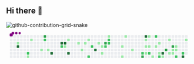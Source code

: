 ## Hi there 👋

<!--
**sanjuro-dev/sanjuro-dev** is a ✨ _special_ ✨ repository because its `README.md` (this file) appears on your GitHub profile.

Here are some ideas to get you started:

- 🔭 I’m currently working on ...
- 🌱 I’m currently learning ...
- 👯 I’m looking to collaborate on ...
- 🤔 I’m looking for help with ...
- 💬 Ask me about ...
- 📫 How to reach me: ...
- 😄 Pronouns: ...
- ⚡ Fun fact: ...
-->
![github-contribution-grid-snake](https://github.com/user-attachments/assets/78e67172-8951-49ef-91b1-f60f15e31274)
<svg viewBox="-16 -32 880 192" width="880" height="192" xmlns="http://www.w3.org/2000/svg"><desc>Generated with https://github.com/Platane/snk</desc><style>:root{--cb:#1b1f230a;--cs:purple;--ce:#ebedf0;--c0:#ebedf0;--c1:#9be9a8;--c2:#40c463;--c3:#30a14e;--c4:#216e39}.c{shape-rendering:geometricPrecision;fill:var(--ce);stroke-width:1px;stroke:var(--cb);animation:none 41700ms linear infinite;width:12px;height:12px}@keyframes c0{1.19%{fill:var(--c1)}1.21%,100%{fill:var(--ce)}}.c.c0{fill:var(--c1);animation-name:c0}@keyframes c1{97.83%{fill:var(--c4)}97.85%,100%{fill:var(--ce)}}.c.c1{fill:var(--c4);animation-name:c1}@keyframes c2{64.98%{fill:var(--c2)}65%,100%{fill:var(--ce)}}.c.c2{fill:var(--c2);animation-name:c2}@keyframes c3{23.49%{fill:var(--c1)}23.51%,100%{fill:var(--ce)}}.c.c3{fill:var(--c1);animation-name:c3}@keyframes c4{2.39%{fill:var(--c1)}2.41%,100%{fill:var(--ce)}}.c.c4{fill:var(--c1);animation-name:c4}@keyframes c5{3.83%{fill:var(--c1)}3.85%,100%{fill:var(--ce)}}.c.c5{fill:var(--c1);animation-name:c5}@keyframes c6{67.38%{fill:var(--c3)}67.4%,100%{fill:var(--ce)}}.c.c6{fill:var(--c3);animation-name:c6}@keyframes c7{62.82%{fill:var(--c2)}62.84%,100%{fill:var(--ce)}}.c.c7{fill:var(--c2);animation-name:c7}@keyframes c8{4.31%{fill:var(--c1)}4.33%,100%{fill:var(--ce)}}.c.c8{fill:var(--c1);animation-name:c8}@keyframes c9{94.95%{fill:var(--c4)}94.97%,100%{fill:var(--ce)}}.c.c9{fill:var(--c4);animation-name:c9}@keyframes ca{93.52%{fill:var(--c4)}93.54%,100%{fill:var(--ce)}}.c.ca{fill:var(--c4);animation-name:ca}@keyframes cb{61.14%{fill:var(--c2)}61.16%,100%{fill:var(--ce)}}.c.cb{fill:var(--c2);animation-name:cb}@keyframes cc{93.28%{fill:var(--c4)}93.3%,100%{fill:var(--ce)}}.c.cc{fill:var(--c4);animation-name:cc}@keyframes cd{5.75%{fill:var(--c1)}5.77%,100%{fill:var(--ce)}}.c.cd{fill:var(--c1);animation-name:cd}@keyframes ce{6.46%{fill:var(--c1)}6.48%,100%{fill:var(--ce)}}.c.ce{fill:var(--c1);animation-name:ce}@keyframes cf{92.32%{fill:var(--c4)}92.34%,100%{fill:var(--ce)}}.c.cf{fill:var(--c4);animation-name:cf}@keyframes cg{7.42%{fill:var(--c1)}7.44%,100%{fill:var(--ce)}}.c.cg{fill:var(--c1);animation-name:cg}@keyframes ch{19.17%{fill:var(--c1)}19.19%,100%{fill:var(--ce)}}.c.ch{fill:var(--c1);animation-name:ch}@keyframes ci{7.9%{fill:var(--c1)}7.92%,100%{fill:var(--ce)}}.c.ci{fill:var(--c1);animation-name:ci}@keyframes cj{8.38%{fill:var(--c1)}8.4%,100%{fill:var(--ce)}}.c.cj{fill:var(--c1);animation-name:cj}@keyframes ck{58.5%{fill:var(--c2)}58.52%,100%{fill:var(--ce)}}.c.ck{fill:var(--c2);animation-name:ck}@keyframes cl{57.54%{fill:var(--c2)}57.56%,100%{fill:var(--ce)}}.c.cl{fill:var(--c2);animation-name:cl}@keyframes cm{90.16%{fill:var(--c4)}90.18%,100%{fill:var(--ce)}}.c.cm{fill:var(--c4);animation-name:cm}@keyframes cn{9.34%{fill:var(--c1)}9.36%,100%{fill:var(--ce)}}.c.cn{fill:var(--c1);animation-name:cn}@keyframes co{9.82%{fill:var(--c1)}9.84%,100%{fill:var(--ce)}}.c.co{fill:var(--c1);animation-name:co}@keyframes cp{10.3%{fill:var(--c1)}10.32%,100%{fill:var(--ce)}}.c.cp{fill:var(--c1);animation-name:cp}@keyframes cq{72.17%{fill:var(--c3)}72.19%,100%{fill:var(--ce)}}.c.cq{fill:var(--c3);animation-name:cq}@keyframes cr{56.58%{fill:var(--c2)}56.6%,100%{fill:var(--ce)}}.c.cr{fill:var(--c2);animation-name:cr}@keyframes cs{16.3%{fill:var(--c1)}16.32%,100%{fill:var(--ce)}}.c.cs{fill:var(--c1);animation-name:cs}@keyframes ct{55.87%{fill:var(--c2)}55.89%,100%{fill:var(--ce)}}.c.ct{fill:var(--c2);animation-name:ct}@keyframes cu{56.11%{fill:var(--c2)}56.13%,100%{fill:var(--ce)}}.c.cu{fill:var(--c2);animation-name:cu}@keyframes cv{14.14%{fill:var(--c1)}14.16%,100%{fill:var(--ce)}}.c.cv{fill:var(--c1);animation-name:cv}@keyframes cw{11.98%{fill:var(--c1)}12%,100%{fill:var(--ce)}}.c.cw{fill:var(--c1);animation-name:cw}@keyframes cx{15.1%{fill:var(--c1)}15.12%,100%{fill:var(--ce)}}.c.cx{fill:var(--c1);animation-name:cx}@keyframes cy{13.18%{fill:var(--c1)}13.2%,100%{fill:var(--ce)}}.c.cy{fill:var(--c1);animation-name:cy}@keyframes cz{50.11%{fill:var(--c2)}50.13%,100%{fill:var(--ce)}}.c.cz{fill:var(--c2);animation-name:cz}@keyframes c10{75.77%{fill:var(--c3)}75.79%,100%{fill:var(--ce)}}.c.c10{fill:var(--c3);animation-name:c10}@keyframes c11{85.6%{fill:var(--c4)}85.62%,100%{fill:var(--ce)}}.c.c11{fill:var(--c4);animation-name:c11}@keyframes c12{42.2%{fill:var(--c1)}42.22%,100%{fill:var(--ce)}}.c.c12{fill:var(--c1);animation-name:c12}@keyframes c13{33.08%{fill:var(--c1)}33.1%,100%{fill:var(--ce)}}.c.c13{fill:var(--c1);animation-name:c13}@keyframes c14{32.6%{fill:var(--c1)}32.62%,100%{fill:var(--ce)}}.c.c14{fill:var(--c1);animation-name:c14}@keyframes c15{41.72%{fill:var(--c1)}41.74%,100%{fill:var(--ce)}}.c.c15{fill:var(--c1);animation-name:c15}@keyframes c16{33.32%{fill:var(--c1)}33.34%,100%{fill:var(--ce)}}.c.c16{fill:var(--c1);animation-name:c16}@keyframes c17{49.63%{fill:var(--c2)}49.65%,100%{fill:var(--ce)}}.c.c17{fill:var(--c2);animation-name:c17}@keyframes c18{39.08%{fill:var(--c1)}39.1%,100%{fill:var(--ce)}}.c.c18{fill:var(--c1);animation-name:c18}@keyframes c19{52.27%{fill:var(--c2)}52.29%,100%{fill:var(--ce)}}.c.c19{fill:var(--c2);animation-name:c19}@keyframes c1a{33.8%{fill:var(--c1)}33.82%,100%{fill:var(--ce)}}.c.c1a{fill:var(--c1);animation-name:c1a}@keyframes c1b{34.28%{fill:var(--c1)}34.3%,100%{fill:var(--ce)}}.c.c1b{fill:var(--c1);animation-name:c1b}@keyframes c1c{39.8%{fill:var(--c1)}39.82%,100%{fill:var(--ce)}}.c.c1c{fill:var(--c1);animation-name:c1c}@keyframes c1d{48.67%{fill:var(--c2)}48.69%,100%{fill:var(--ce)}}.c.c1d{fill:var(--c2);animation-name:c1d}@keyframes c1e{79.85%{fill:var(--c4)}79.87%,100%{fill:var(--ce)}}.c.c1e{fill:var(--c4);animation-name:c1e}@keyframes c1f{37.88%{fill:var(--c1)}37.9%,100%{fill:var(--ce)}}.c.c1f{fill:var(--c1);animation-name:c1f}@keyframes c1g{77.93%{fill:var(--c3)}77.95%,100%{fill:var(--ce)}}.c.c1g{fill:var(--c3);animation-name:c1g}@keyframes c1h{35.24%{fill:var(--c1)}35.26%,100%{fill:var(--ce)}}.c.c1h{fill:var(--c1);animation-name:c1h}@keyframes c1i{37.16%{fill:var(--c1)}37.18%,100%{fill:var(--ce)}}.c.c1i{fill:var(--c1);animation-name:c1i}@keyframes c1j{78.65%{fill:var(--c3)}78.67%,100%{fill:var(--ce)}}.c.c1j{fill:var(--c3);animation-name:c1j}@keyframes c1k{36.68%{fill:var(--c1)}36.7%,100%{fill:var(--ce)}}.c.c1k{fill:var(--c1);animation-name:c1k}@keyframes c1l{36.92%{fill:var(--c1)}36.94%,100%{fill:var(--ce)}}.c.c1l{fill:var(--c1);animation-name:c1l}@keyframes c1m{36.2%{fill:var(--c1)}36.22%,100%{fill:var(--ce)}}.c.c1m{fill:var(--c1);animation-name:c1m}@keyframes c1n{36.44%{fill:var(--c1)}36.46%,100%{fill:var(--ce)}}.c.c1n{fill:var(--c1);animation-name:c1n}@keyframes c1o{47.47%{fill:var(--c2)}47.49%,100%{fill:var(--ce)}}.c.c1o{fill:var(--c2);animation-name:c1o}@keyframes c1p{46.75%{fill:var(--c2)}46.77%,100%{fill:var(--ce)}}.c.c1p{fill:var(--c2);animation-name:c1p}@keyframes c1q{81.52%{fill:var(--c4)}81.54%,100%{fill:var(--ce)}}.c.c1q{fill:var(--c4);animation-name:c1q}@keyframes c1r{45.55%{fill:var(--c1)}45.57%,100%{fill:var(--ce)}}.c.c1r{fill:var(--c1);animation-name:c1r}.u{transform-origin:0 0;transform:scale(0,1);animation:none linear 41700ms infinite}@keyframes u0{1.19%{transform:scale(0.000,1)}1.21%,2.39%{transform:scale(0.028,1)}2.41%,3.83%{transform:scale(0.056,1)}3.85%,4.31%{transform:scale(0.083,1)}4.33%,5.75%{transform:scale(0.111,1)}5.77%,6.46%{transform:scale(0.139,1)}6.48%,7.42%{transform:scale(0.167,1)}7.44%,7.9%{transform:scale(0.194,1)}7.92%,8.38%{transform:scale(0.222,1)}8.4%,9.34%{transform:scale(0.250,1)}9.36%,9.82%{transform:scale(0.278,1)}9.84%,10.3%{transform:scale(0.306,1)}10.32%,11.98%{transform:scale(0.333,1)}12%,13.18%{transform:scale(0.361,1)}13.2%,14.14%{transform:scale(0.389,1)}14.16%,15.1%{transform:scale(0.417,1)}15.12%,16.3%{transform:scale(0.444,1)}16.32%,19.17%{transform:scale(0.472,1)}19.19%,23.49%{transform:scale(0.500,1)}23.51%,32.6%{transform:scale(0.528,1)}32.62%,33.08%{transform:scale(0.556,1)}33.1%,33.32%{transform:scale(0.583,1)}33.34%,33.8%{transform:scale(0.611,1)}33.82%,34.28%{transform:scale(0.639,1)}34.3%,35.24%{transform:scale(0.667,1)}35.26%,36.2%{transform:scale(0.694,1)}36.22%,36.44%{transform:scale(0.722,1)}36.46%,36.68%{transform:scale(0.750,1)}36.7%,36.92%{transform:scale(0.778,1)}36.94%,37.16%{transform:scale(0.806,1)}37.18%,37.88%{transform:scale(0.833,1)}37.9%,39.08%{transform:scale(0.861,1)}39.1%,39.8%{transform:scale(0.889,1)}39.82%,41.72%{transform:scale(0.917,1)}41.74%,42.2%{transform:scale(0.944,1)}42.22%,45.55%{transform:scale(0.972,1)}45.57%,100%{transform:scale(1.000,1)}}.u.u0{fill:var(--c1);animation-name:u0;transform-origin:0.0px 0}@keyframes u1{46.75%{transform:scale(0.000,1)}46.77%,47.47%{transform:scale(0.071,1)}47.49%,48.67%{transform:scale(0.143,1)}48.69%,49.63%{transform:scale(0.214,1)}49.65%,50.11%{transform:scale(0.286,1)}50.13%,52.27%{transform:scale(0.357,1)}52.29%,55.87%{transform:scale(0.429,1)}55.89%,56.11%{transform:scale(0.500,1)}56.13%,56.58%{transform:scale(0.571,1)}56.6%,57.54%{transform:scale(0.643,1)}57.56%,58.5%{transform:scale(0.714,1)}58.52%,61.14%{transform:scale(0.786,1)}61.16%,62.82%{transform:scale(0.857,1)}62.84%,64.98%{transform:scale(0.929,1)}65%,100%{transform:scale(1.000,1)}}.u.u1{fill:var(--c2);animation-name:u1;transform-origin:477.0px 0}@keyframes u2{67.38%{transform:scale(0.000,1)}67.4%,72.17%{transform:scale(0.200,1)}72.19%,75.77%{transform:scale(0.400,1)}75.79%,77.93%{transform:scale(0.600,1)}77.95%,78.65%{transform:scale(0.800,1)}78.67%,100%{transform:scale(1.000,1)}}.u.u2{fill:var(--c3);animation-name:u2;transform-origin:662.5px 0}@keyframes u3{79.85%{transform:scale(0.000,1)}79.87%,81.52%{transform:scale(0.111,1)}81.54%,85.6%{transform:scale(0.222,1)}85.62%,90.16%{transform:scale(0.333,1)}90.18%,92.32%{transform:scale(0.444,1)}92.34%,93.28%{transform:scale(0.556,1)}93.3%,93.52%{transform:scale(0.667,1)}93.54%,94.95%{transform:scale(0.778,1)}94.97%,97.83%{transform:scale(0.889,1)}97.85%,100%{transform:scale(1.000,1)}}.u.u3{fill:var(--c4);animation-name:u3;transform-origin:728.8px 0}.s{shape-rendering:geometricPrecision;fill:var(--cs);animation:none linear 41700ms infinite}@keyframes s0{0%,99.76%{transform:translate(0px,-16px)}0.24%{transform:translate(0px,0px)}0.72%,98.56%{transform:translate(32px,0px)}1.2%{transform:translate(32px,32px)}2.16%{transform:translate(96px,32px)}2.4%{transform:translate(96px,16px)}3.12%{transform:translate(144px,16px)}3.84%{transform:translate(144px,64px)}5.52%{transform:translate(256px,64px)}5.76%{transform:translate(256px,48px)}6%{transform:translate(272px,48px)}6.47%{transform:translate(272px,16px)}7.19%{transform:translate(320px,16px)}7.43%{transform:translate(320px,32px)}8.15%{transform:translate(368px,32px)}8.39%{transform:translate(368px,16px)}9.11%{transform:translate(416px,16px)}9.35%{transform:translate(416px,32px)}9.59%{transform:translate(432px,32px)}10.31%{transform:translate(432px,80px)}11.75%{transform:translate(528px,80px)}11.99%{transform:translate(528px,96px)}12.71%{transform:translate(576px,96px)}13.43%{transform:translate(576px,48px)}14.15%{transform:translate(528px,48px)}14.39%{transform:translate(528px,32px)}14.63%{transform:translate(544px,32px)}15.11%{transform:translate(544px,0px)}18.23%{transform:translate(336px,0px)}19.18%{transform:translate(336px,64px)}22.78%{transform:translate(96px,64px)}23.26%{transform:translate(96px,96px)}23.5%{transform:translate(80px,96px)}23.74%{transform:translate(80px,112px)}32.13%{transform:translate(640px,112px)}33.09%{transform:translate(640px,48px)}34.05%{transform:translate(704px,48px)}34.29%{transform:translate(704px,32px)}35.01%{transform:translate(752px,32px)}35.25%{transform:translate(752px,16px)}35.73%{transform:translate(784px,16px)}36.45%{transform:translate(784px,64px)}36.69%,78.42%{transform:translate(768px,64px)}36.93%{transform:translate(768px,80px)}37.41%{transform:translate(736px,80px)}37.65%,77.46%{transform:translate(736px,96px)}37.89%{transform:translate(720px,96px)}38.13%{transform:translate(720px,112px)}38.61%{transform:translate(688px,112px)}38.85%{transform:translate(688px,96px)}39.09%{transform:translate(672px,96px)}39.33%{transform:translate(672px,80px)}39.81%,48.92%{transform:translate(704px,80px)}40.77%{transform:translate(704px,16px)}41.25%{transform:translate(672px,16px)}41.49%{transform:translate(672px,0px)}41.73%,52.76%{transform:translate(656px,0px)}41.97%,53%{transform:translate(656px,16px)}42.21%{transform:translate(640px,16px)}42.45%{transform:translate(640px,32px)}45.32%{transform:translate(832px,32px)}45.56%{transform:translate(832px,16px)}45.8%{transform:translate(816px,16px)}46.76%,81.29%{transform:translate(816px,80px)}47.24%{transform:translate(784px,80px)}47.48%{transform:translate(784px,96px)}48.68%{transform:translate(704px,96px)}50.12%{transform:translate(624px,80px)}50.36%{transform:translate(624px,64px)}51.32%{transform:translate(688px,64px)}52.28%{transform:translate(688px,0px)}55.88%{transform:translate(464px,16px)}56.35%{transform:translate(464px,48px)}57.79%{transform:translate(368px,48px)}58.51%{transform:translate(368px,96px)}58.75%{transform:translate(352px,96px)}59.47%{transform:translate(352px,48px)}61.39%{transform:translate(224px,48px)}61.87%{transform:translate(224px,16px)}64.03%{transform:translate(80px,16px)}64.99%{transform:translate(80px,80px)}66.19%{transform:translate(160px,80px)}67.39%{transform:translate(160px,0px)}71.7%{transform:translate(448px,0px)}72.18%{transform:translate(448px,32px)}74.82%{transform:translate(624px,32px)}75.78%{transform:translate(624px,96px)}77.94%{transform:translate(736px,64px)}78.66%{transform:translate(768px,48px)}79.38%{transform:translate(720px,48px)}79.86%{transform:translate(720px,80px)}81.53%{transform:translate(816px,96px)}81.77%{transform:translate(800px,96px)}83.21%{transform:translate(800px,0px)}89.21%{transform:translate(400px,0px)}90.17%{transform:translate(400px,64px)}92.09%{transform:translate(272px,64px)}92.33%{transform:translate(272px,80px)}92.57%{transform:translate(256px,80px)}93.29%{transform:translate(256px,32px)}94.24%{transform:translate(192px,32px)}94.96%{transform:translate(192px,80px)}95.2%{transform:translate(176px,80px)}95.68%{transform:translate(176px,48px)}97.84%{transform:translate(32px,48px)}98.8%{transform:translate(48px,0px)}99.04%{transform:translate(48px,-16px)}}.s.s0{transform:translate(0px,-16px);animation-name:s0}@keyframes s1{0%,99.76%{transform:translate(16px,-16px)}0.24%{transform:translate(0px,-16px)}0.48%{transform:translate(0px,0px)}0.96%,98.8%{transform:translate(32px,0px)}1.44%{transform:translate(32px,32px)}2.4%{transform:translate(96px,32px)}2.64%{transform:translate(96px,16px)}3.36%{transform:translate(144px,16px)}4.08%{transform:translate(144px,64px)}5.76%{transform:translate(256px,64px)}6%{transform:translate(256px,48px)}6.24%{transform:translate(272px,48px)}6.71%{transform:translate(272px,16px)}7.43%{transform:translate(320px,16px)}7.67%{transform:translate(320px,32px)}8.39%{transform:translate(368px,32px)}8.63%{transform:translate(368px,16px)}9.35%{transform:translate(416px,16px)}9.59%{transform:translate(416px,32px)}9.83%{transform:translate(432px,32px)}10.55%{transform:translate(432px,80px)}11.99%{transform:translate(528px,80px)}12.23%{transform:translate(528px,96px)}12.95%{transform:translate(576px,96px)}13.67%{transform:translate(576px,48px)}14.39%{transform:translate(528px,48px)}14.63%{transform:translate(528px,32px)}14.87%{transform:translate(544px,32px)}15.35%{transform:translate(544px,0px)}18.47%{transform:translate(336px,0px)}19.42%{transform:translate(336px,64px)}23.02%{transform:translate(96px,64px)}23.5%{transform:translate(96px,96px)}23.74%{transform:translate(80px,96px)}23.98%{transform:translate(80px,112px)}32.37%{transform:translate(640px,112px)}33.33%{transform:translate(640px,48px)}34.29%{transform:translate(704px,48px)}34.53%{transform:translate(704px,32px)}35.25%{transform:translate(752px,32px)}35.49%{transform:translate(752px,16px)}35.97%{transform:translate(784px,16px)}36.69%{transform:translate(784px,64px)}36.93%,78.66%{transform:translate(768px,64px)}37.17%{transform:translate(768px,80px)}37.65%{transform:translate(736px,80px)}37.89%,77.7%{transform:translate(736px,96px)}38.13%{transform:translate(720px,96px)}38.37%{transform:translate(720px,112px)}38.85%{transform:translate(688px,112px)}39.09%{transform:translate(688px,96px)}39.33%{transform:translate(672px,96px)}39.57%{transform:translate(672px,80px)}40.05%,49.16%{transform:translate(704px,80px)}41.01%{transform:translate(704px,16px)}41.49%{transform:translate(672px,16px)}41.73%{transform:translate(672px,0px)}41.97%,53%{transform:translate(656px,0px)}42.21%,53.24%{transform:translate(656px,16px)}42.45%{transform:translate(640px,16px)}42.69%{transform:translate(640px,32px)}45.56%{transform:translate(832px,32px)}45.8%{transform:translate(832px,16px)}46.04%{transform:translate(816px,16px)}47%,81.53%{transform:translate(816px,80px)}47.48%{transform:translate(784px,80px)}47.72%{transform:translate(784px,96px)}48.92%{transform:translate(704px,96px)}50.36%{transform:translate(624px,80px)}50.6%{transform:translate(624px,64px)}51.56%{transform:translate(688px,64px)}52.52%{transform:translate(688px,0px)}56.12%{transform:translate(464px,16px)}56.59%{transform:translate(464px,48px)}58.03%{transform:translate(368px,48px)}58.75%{transform:translate(368px,96px)}58.99%{transform:translate(352px,96px)}59.71%{transform:translate(352px,48px)}61.63%{transform:translate(224px,48px)}62.11%{transform:translate(224px,16px)}64.27%{transform:translate(80px,16px)}65.23%{transform:translate(80px,80px)}66.43%{transform:translate(160px,80px)}67.63%{transform:translate(160px,0px)}71.94%{transform:translate(448px,0px)}72.42%{transform:translate(448px,32px)}75.06%{transform:translate(624px,32px)}76.02%{transform:translate(624px,96px)}78.18%{transform:translate(736px,64px)}78.9%{transform:translate(768px,48px)}79.62%{transform:translate(720px,48px)}80.1%{transform:translate(720px,80px)}81.77%{transform:translate(816px,96px)}82.01%{transform:translate(800px,96px)}83.45%{transform:translate(800px,0px)}89.45%{transform:translate(400px,0px)}90.41%{transform:translate(400px,64px)}92.33%{transform:translate(272px,64px)}92.57%{transform:translate(272px,80px)}92.81%{transform:translate(256px,80px)}93.53%{transform:translate(256px,32px)}94.48%{transform:translate(192px,32px)}95.2%{transform:translate(192px,80px)}95.44%{transform:translate(176px,80px)}95.92%{transform:translate(176px,48px)}98.08%{transform:translate(32px,48px)}99.04%{transform:translate(48px,0px)}99.28%{transform:translate(48px,-16px)}}.s.s1{transform:translate(16px,-16px);animation-name:s1}@keyframes s2{0%,99.76%{transform:translate(32px,-16px)}0.48%{transform:translate(0px,-16px)}0.72%{transform:translate(0px,0px)}1.2%,99.04%{transform:translate(32px,0px)}1.68%{transform:translate(32px,32px)}2.64%{transform:translate(96px,32px)}2.88%{transform:translate(96px,16px)}3.6%{transform:translate(144px,16px)}4.32%{transform:translate(144px,64px)}6%{transform:translate(256px,64px)}6.24%{transform:translate(256px,48px)}6.47%{transform:translate(272px,48px)}6.95%{transform:translate(272px,16px)}7.67%{transform:translate(320px,16px)}7.91%{transform:translate(320px,32px)}8.63%{transform:translate(368px,32px)}8.87%{transform:translate(368px,16px)}9.59%{transform:translate(416px,16px)}9.83%{transform:translate(416px,32px)}10.07%{transform:translate(432px,32px)}10.79%{transform:translate(432px,80px)}12.23%{transform:translate(528px,80px)}12.47%{transform:translate(528px,96px)}13.19%{transform:translate(576px,96px)}13.91%{transform:translate(576px,48px)}14.63%{transform:translate(528px,48px)}14.87%{transform:translate(528px,32px)}15.11%{transform:translate(544px,32px)}15.59%{transform:translate(544px,0px)}18.71%{transform:translate(336px,0px)}19.66%{transform:translate(336px,64px)}23.26%{transform:translate(96px,64px)}23.74%{transform:translate(96px,96px)}23.98%{transform:translate(80px,96px)}24.22%{transform:translate(80px,112px)}32.61%{transform:translate(640px,112px)}33.57%{transform:translate(640px,48px)}34.53%{transform:translate(704px,48px)}34.77%{transform:translate(704px,32px)}35.49%{transform:translate(752px,32px)}35.73%{transform:translate(752px,16px)}36.21%{transform:translate(784px,16px)}36.93%{transform:translate(784px,64px)}37.17%,78.9%{transform:translate(768px,64px)}37.41%{transform:translate(768px,80px)}37.89%{transform:translate(736px,80px)}38.13%,77.94%{transform:translate(736px,96px)}38.37%{transform:translate(720px,96px)}38.61%{transform:translate(720px,112px)}39.09%{transform:translate(688px,112px)}39.33%{transform:translate(688px,96px)}39.57%{transform:translate(672px,96px)}39.81%{transform:translate(672px,80px)}40.29%,49.4%{transform:translate(704px,80px)}41.25%{transform:translate(704px,16px)}41.73%{transform:translate(672px,16px)}41.97%{transform:translate(672px,0px)}42.21%,53.24%{transform:translate(656px,0px)}42.45%,53.48%{transform:translate(656px,16px)}42.69%{transform:translate(640px,16px)}42.93%{transform:translate(640px,32px)}45.8%{transform:translate(832px,32px)}46.04%{transform:translate(832px,16px)}46.28%{transform:translate(816px,16px)}47.24%,81.77%{transform:translate(816px,80px)}47.72%{transform:translate(784px,80px)}47.96%{transform:translate(784px,96px)}49.16%{transform:translate(704px,96px)}50.6%{transform:translate(624px,80px)}50.84%{transform:translate(624px,64px)}51.8%{transform:translate(688px,64px)}52.76%{transform:translate(688px,0px)}56.35%{transform:translate(464px,16px)}56.83%{transform:translate(464px,48px)}58.27%{transform:translate(368px,48px)}58.99%{transform:translate(368px,96px)}59.23%{transform:translate(352px,96px)}59.95%{transform:translate(352px,48px)}61.87%{transform:translate(224px,48px)}62.35%{transform:translate(224px,16px)}64.51%{transform:translate(80px,16px)}65.47%{transform:translate(80px,80px)}66.67%{transform:translate(160px,80px)}67.87%{transform:translate(160px,0px)}72.18%{transform:translate(448px,0px)}72.66%{transform:translate(448px,32px)}75.3%{transform:translate(624px,32px)}76.26%{transform:translate(624px,96px)}78.42%{transform:translate(736px,64px)}79.14%{transform:translate(768px,48px)}79.86%{transform:translate(720px,48px)}80.34%{transform:translate(720px,80px)}82.01%{transform:translate(816px,96px)}82.25%{transform:translate(800px,96px)}83.69%{transform:translate(800px,0px)}89.69%{transform:translate(400px,0px)}90.65%{transform:translate(400px,64px)}92.57%{transform:translate(272px,64px)}92.81%{transform:translate(272px,80px)}93.05%{transform:translate(256px,80px)}93.76%{transform:translate(256px,32px)}94.72%{transform:translate(192px,32px)}95.44%{transform:translate(192px,80px)}95.68%{transform:translate(176px,80px)}96.16%{transform:translate(176px,48px)}98.32%{transform:translate(32px,48px)}99.28%{transform:translate(48px,0px)}99.52%{transform:translate(48px,-16px)}}.s.s2{transform:translate(32px,-16px);animation-name:s2}@keyframes s3{0%,99.76%{transform:translate(48px,-16px)}0.72%{transform:translate(0px,-16px)}0.96%{transform:translate(0px,0px)}1.44%,99.28%{transform:translate(32px,0px)}1.92%{transform:translate(32px,32px)}2.88%{transform:translate(96px,32px)}3.12%{transform:translate(96px,16px)}3.84%{transform:translate(144px,16px)}4.56%{transform:translate(144px,64px)}6.24%{transform:translate(256px,64px)}6.47%{transform:translate(256px,48px)}6.71%{transform:translate(272px,48px)}7.19%{transform:translate(272px,16px)}7.91%{transform:translate(320px,16px)}8.15%{transform:translate(320px,32px)}8.87%{transform:translate(368px,32px)}9.11%{transform:translate(368px,16px)}9.83%{transform:translate(416px,16px)}10.07%{transform:translate(416px,32px)}10.31%{transform:translate(432px,32px)}11.03%{transform:translate(432px,80px)}12.47%{transform:translate(528px,80px)}12.71%{transform:translate(528px,96px)}13.43%{transform:translate(576px,96px)}14.15%{transform:translate(576px,48px)}14.87%{transform:translate(528px,48px)}15.11%{transform:translate(528px,32px)}15.35%{transform:translate(544px,32px)}15.83%{transform:translate(544px,0px)}18.94%{transform:translate(336px,0px)}19.9%{transform:translate(336px,64px)}23.5%{transform:translate(96px,64px)}23.98%{transform:translate(96px,96px)}24.22%{transform:translate(80px,96px)}24.46%{transform:translate(80px,112px)}32.85%{transform:translate(640px,112px)}33.81%{transform:translate(640px,48px)}34.77%{transform:translate(704px,48px)}35.01%{transform:translate(704px,32px)}35.73%{transform:translate(752px,32px)}35.97%{transform:translate(752px,16px)}36.45%{transform:translate(784px,16px)}37.17%{transform:translate(784px,64px)}37.41%,79.14%{transform:translate(768px,64px)}37.65%{transform:translate(768px,80px)}38.13%{transform:translate(736px,80px)}38.37%,78.18%{transform:translate(736px,96px)}38.61%{transform:translate(720px,96px)}38.85%{transform:translate(720px,112px)}39.33%{transform:translate(688px,112px)}39.57%{transform:translate(688px,96px)}39.81%{transform:translate(672px,96px)}40.05%{transform:translate(672px,80px)}40.53%,49.64%{transform:translate(704px,80px)}41.49%{transform:translate(704px,16px)}41.97%{transform:translate(672px,16px)}42.21%{transform:translate(672px,0px)}42.45%,53.48%{transform:translate(656px,0px)}42.69%,53.72%{transform:translate(656px,16px)}42.93%{transform:translate(640px,16px)}43.17%{transform:translate(640px,32px)}46.04%{transform:translate(832px,32px)}46.28%{transform:translate(832px,16px)}46.52%{transform:translate(816px,16px)}47.48%,82.01%{transform:translate(816px,80px)}47.96%{transform:translate(784px,80px)}48.2%{transform:translate(784px,96px)}49.4%{transform:translate(704px,96px)}50.84%{transform:translate(624px,80px)}51.08%{transform:translate(624px,64px)}52.04%{transform:translate(688px,64px)}53%{transform:translate(688px,0px)}56.59%{transform:translate(464px,16px)}57.07%{transform:translate(464px,48px)}58.51%{transform:translate(368px,48px)}59.23%{transform:translate(368px,96px)}59.47%{transform:translate(352px,96px)}60.19%{transform:translate(352px,48px)}62.11%{transform:translate(224px,48px)}62.59%{transform:translate(224px,16px)}64.75%{transform:translate(80px,16px)}65.71%{transform:translate(80px,80px)}66.91%{transform:translate(160px,80px)}68.11%{transform:translate(160px,0px)}72.42%{transform:translate(448px,0px)}72.9%{transform:translate(448px,32px)}75.54%{transform:translate(624px,32px)}76.5%{transform:translate(624px,96px)}78.66%{transform:translate(736px,64px)}79.38%{transform:translate(768px,48px)}80.1%{transform:translate(720px,48px)}80.58%{transform:translate(720px,80px)}82.25%{transform:translate(816px,96px)}82.49%{transform:translate(800px,96px)}83.93%{transform:translate(800px,0px)}89.93%{transform:translate(400px,0px)}90.89%{transform:translate(400px,64px)}92.81%{transform:translate(272px,64px)}93.05%{transform:translate(272px,80px)}93.29%{transform:translate(256px,80px)}94%{transform:translate(256px,32px)}94.96%{transform:translate(192px,32px)}95.68%{transform:translate(192px,80px)}95.92%{transform:translate(176px,80px)}96.4%{transform:translate(176px,48px)}98.56%{transform:translate(32px,48px)}99.52%{transform:translate(48px,0px)}}.s.s3{transform:translate(48px,-16px);animation-name:s3}</style><rect class="c" x="2" y="2" rx="2" ry="2"/><rect class="c" x="2" y="18" rx="2" ry="2"/><rect class="c" x="2" y="34" rx="2" ry="2"/><rect class="c" x="2" y="50" rx="2" ry="2"/><rect class="c" x="2" y="66" rx="2" ry="2"/><rect class="c" x="2" y="82" rx="2" ry="2"/><rect class="c" x="2" y="98" rx="2" ry="2"/><rect class="c" x="18" y="2" rx="2" ry="2"/><rect class="c" x="18" y="18" rx="2" ry="2"/><rect class="c" x="18" y="34" rx="2" ry="2"/><rect class="c" x="18" y="50" rx="2" ry="2"/><rect class="c" x="18" y="66" rx="2" ry="2"/><rect class="c" x="18" y="82" rx="2" ry="2"/><rect class="c" x="18" y="98" rx="2" ry="2"/><rect class="c" x="34" y="2" rx="2" ry="2"/><rect class="c" x="34" y="18" rx="2" ry="2"/><rect class="c c0" x="34" y="34" rx="2" ry="2"/><rect class="c c1" x="34" y="50" rx="2" ry="2"/><rect class="c" x="34" y="66" rx="2" ry="2"/><rect class="c" x="34" y="82" rx="2" ry="2"/><rect class="c" x="34" y="98" rx="2" ry="2"/><rect class="c" x="50" y="2" rx="2" ry="2"/><rect class="c" x="50" y="18" rx="2" ry="2"/><rect class="c" x="50" y="34" rx="2" ry="2"/><rect class="c" x="50" y="50" rx="2" ry="2"/><rect class="c" x="50" y="66" rx="2" ry="2"/><rect class="c" x="50" y="82" rx="2" ry="2"/><rect class="c" x="50" y="98" rx="2" ry="2"/><rect class="c" x="66" y="2" rx="2" ry="2"/><rect class="c" x="66" y="18" rx="2" ry="2"/><rect class="c" x="66" y="34" rx="2" ry="2"/><rect class="c" x="66" y="50" rx="2" ry="2"/><rect class="c" x="66" y="66" rx="2" ry="2"/><rect class="c" x="66" y="82" rx="2" ry="2"/><rect class="c" x="66" y="98" rx="2" ry="2"/><rect class="c" x="82" y="2" rx="2" ry="2"/><rect class="c" x="82" y="18" rx="2" ry="2"/><rect class="c" x="82" y="34" rx="2" ry="2"/><rect class="c" x="82" y="50" rx="2" ry="2"/><rect class="c" x="82" y="66" rx="2" ry="2"/><rect class="c c2" x="82" y="82" rx="2" ry="2"/><rect class="c c3" x="82" y="98" rx="2" ry="2"/><rect class="c" x="98" y="2" rx="2" ry="2"/><rect class="c c4" x="98" y="18" rx="2" ry="2"/><rect class="c" x="98" y="34" rx="2" ry="2"/><rect class="c" x="98" y="50" rx="2" ry="2"/><rect class="c" x="98" y="66" rx="2" ry="2"/><rect class="c" x="98" y="82" rx="2" ry="2"/><rect class="c" x="98" y="98" rx="2" ry="2"/><rect class="c" x="114" y="2" rx="2" ry="2"/><rect class="c" x="114" y="18" rx="2" ry="2"/><rect class="c" x="114" y="34" rx="2" ry="2"/><rect class="c" x="114" y="50" rx="2" ry="2"/><rect class="c" x="114" y="66" rx="2" ry="2"/><rect class="c" x="114" y="82" rx="2" ry="2"/><rect class="c" x="114" y="98" rx="2" ry="2"/><rect class="c" x="130" y="2" rx="2" ry="2"/><rect class="c" x="130" y="18" rx="2" ry="2"/><rect class="c" x="130" y="34" rx="2" ry="2"/><rect class="c" x="130" y="50" rx="2" ry="2"/><rect class="c" x="130" y="66" rx="2" ry="2"/><rect class="c" x="130" y="82" rx="2" ry="2"/><rect class="c" x="130" y="98" rx="2" ry="2"/><rect class="c" x="146" y="2" rx="2" ry="2"/><rect class="c" x="146" y="18" rx="2" ry="2"/><rect class="c" x="146" y="34" rx="2" ry="2"/><rect class="c" x="146" y="50" rx="2" ry="2"/><rect class="c c5" x="146" y="66" rx="2" ry="2"/><rect class="c" x="146" y="82" rx="2" ry="2"/><rect class="c" x="146" y="98" rx="2" ry="2"/><rect class="c c6" x="162" y="2" rx="2" ry="2"/><rect class="c c7" x="162" y="18" rx="2" ry="2"/><rect class="c" x="162" y="34" rx="2" ry="2"/><rect class="c" x="162" y="50" rx="2" ry="2"/><rect class="c" x="162" y="66" rx="2" ry="2"/><rect class="c" x="162" y="82" rx="2" ry="2"/><rect class="c" x="162" y="98" rx="2" ry="2"/><rect class="c" x="178" y="2" rx="2" ry="2"/><rect class="c" x="178" y="18" rx="2" ry="2"/><rect class="c" x="178" y="34" rx="2" ry="2"/><rect class="c" x="178" y="50" rx="2" ry="2"/><rect class="c c8" x="178" y="66" rx="2" ry="2"/><rect class="c" x="178" y="82" rx="2" ry="2"/><rect class="c" x="178" y="98" rx="2" ry="2"/><rect class="c" x="194" y="2" rx="2" ry="2"/><rect class="c" x="194" y="18" rx="2" ry="2"/><rect class="c" x="194" y="34" rx="2" ry="2"/><rect class="c" x="194" y="50" rx="2" ry="2"/><rect class="c" x="194" y="66" rx="2" ry="2"/><rect class="c c9" x="194" y="82" rx="2" ry="2"/><rect class="c" x="194" y="98" rx="2" ry="2"/><rect class="c" x="210" y="2" rx="2" ry="2"/><rect class="c" x="210" y="18" rx="2" ry="2"/><rect class="c" x="210" y="34" rx="2" ry="2"/><rect class="c" x="210" y="50" rx="2" ry="2"/><rect class="c" x="210" y="66" rx="2" ry="2"/><rect class="c" x="210" y="82" rx="2" ry="2"/><rect class="c" x="210" y="98" rx="2" ry="2"/><rect class="c" x="226" y="2" rx="2" ry="2"/><rect class="c" x="226" y="18" rx="2" ry="2"/><rect class="c" x="226" y="34" rx="2" ry="2"/><rect class="c" x="226" y="50" rx="2" ry="2"/><rect class="c" x="226" y="66" rx="2" ry="2"/><rect class="c" x="226" y="82" rx="2" ry="2"/><rect class="c" x="226" y="98" rx="2" ry="2"/><rect class="c" x="242" y="2" rx="2" ry="2"/><rect class="c" x="242" y="18" rx="2" ry="2"/><rect class="c ca" x="242" y="34" rx="2" ry="2"/><rect class="c cb" x="242" y="50" rx="2" ry="2"/><rect class="c" x="242" y="66" rx="2" ry="2"/><rect class="c" x="242" y="82" rx="2" ry="2"/><rect class="c" x="242" y="98" rx="2" ry="2"/><rect class="c" x="258" y="2" rx="2" ry="2"/><rect class="c" x="258" y="18" rx="2" ry="2"/><rect class="c cc" x="258" y="34" rx="2" ry="2"/><rect class="c cd" x="258" y="50" rx="2" ry="2"/><rect class="c" x="258" y="66" rx="2" ry="2"/><rect class="c" x="258" y="82" rx="2" ry="2"/><rect class="c" x="258" y="98" rx="2" ry="2"/><rect class="c" x="274" y="2" rx="2" ry="2"/><rect class="c ce" x="274" y="18" rx="2" ry="2"/><rect class="c" x="274" y="34" rx="2" ry="2"/><rect class="c" x="274" y="50" rx="2" ry="2"/><rect class="c" x="274" y="66" rx="2" ry="2"/><rect class="c cf" x="274" y="82" rx="2" ry="2"/><rect class="c" x="274" y="98" rx="2" ry="2"/><rect class="c" x="290" y="2" rx="2" ry="2"/><rect class="c" x="290" y="18" rx="2" ry="2"/><rect class="c" x="290" y="34" rx="2" ry="2"/><rect class="c" x="290" y="50" rx="2" ry="2"/><rect class="c" x="290" y="66" rx="2" ry="2"/><rect class="c" x="290" y="82" rx="2" ry="2"/><rect class="c" x="290" y="98" rx="2" ry="2"/><rect class="c" x="306" y="2" rx="2" ry="2"/><rect class="c" x="306" y="18" rx="2" ry="2"/><rect class="c" x="306" y="34" rx="2" ry="2"/><rect class="c" x="306" y="50" rx="2" ry="2"/><rect class="c" x="306" y="66" rx="2" ry="2"/><rect class="c" x="306" y="82" rx="2" ry="2"/><rect class="c" x="306" y="98" rx="2" ry="2"/><rect class="c" x="322" y="2" rx="2" ry="2"/><rect class="c" x="322" y="18" rx="2" ry="2"/><rect class="c cg" x="322" y="34" rx="2" ry="2"/><rect class="c" x="322" y="50" rx="2" ry="2"/><rect class="c" x="322" y="66" rx="2" ry="2"/><rect class="c" x="322" y="82" rx="2" ry="2"/><rect class="c" x="322" y="98" rx="2" ry="2"/><rect class="c" x="338" y="2" rx="2" ry="2"/><rect class="c" x="338" y="18" rx="2" ry="2"/><rect class="c" x="338" y="34" rx="2" ry="2"/><rect class="c" x="338" y="50" rx="2" ry="2"/><rect class="c ch" x="338" y="66" rx="2" ry="2"/><rect class="c" x="338" y="82" rx="2" ry="2"/><rect class="c" x="338" y="98" rx="2" ry="2"/><rect class="c" x="354" y="2" rx="2" ry="2"/><rect class="c" x="354" y="18" rx="2" ry="2"/><rect class="c ci" x="354" y="34" rx="2" ry="2"/><rect class="c" x="354" y="50" rx="2" ry="2"/><rect class="c" x="354" y="66" rx="2" ry="2"/><rect class="c" x="354" y="82" rx="2" ry="2"/><rect class="c" x="354" y="98" rx="2" ry="2"/><rect class="c" x="370" y="2" rx="2" ry="2"/><rect class="c cj" x="370" y="18" rx="2" ry="2"/><rect class="c" x="370" y="34" rx="2" ry="2"/><rect class="c" x="370" y="50" rx="2" ry="2"/><rect class="c" x="370" y="66" rx="2" ry="2"/><rect class="c" x="370" y="82" rx="2" ry="2"/><rect class="c ck" x="370" y="98" rx="2" ry="2"/><rect class="c" x="386" y="2" rx="2" ry="2"/><rect class="c" x="386" y="18" rx="2" ry="2"/><rect class="c" x="386" y="34" rx="2" ry="2"/><rect class="c cl" x="386" y="50" rx="2" ry="2"/><rect class="c" x="386" y="66" rx="2" ry="2"/><rect class="c" x="386" y="82" rx="2" ry="2"/><rect class="c" x="386" y="98" rx="2" ry="2"/><rect class="c" x="402" y="2" rx="2" ry="2"/><rect class="c" x="402" y="18" rx="2" ry="2"/><rect class="c" x="402" y="34" rx="2" ry="2"/><rect class="c" x="402" y="50" rx="2" ry="2"/><rect class="c cm" x="402" y="66" rx="2" ry="2"/><rect class="c" x="402" y="82" rx="2" ry="2"/><rect class="c" x="402" y="98" rx="2" ry="2"/><rect class="c" x="418" y="2" rx="2" ry="2"/><rect class="c" x="418" y="18" rx="2" ry="2"/><rect class="c cn" x="418" y="34" rx="2" ry="2"/><rect class="c" x="418" y="50" rx="2" ry="2"/><rect class="c" x="418" y="66" rx="2" ry="2"/><rect class="c" x="418" y="82" rx="2" ry="2"/><rect class="c" x="418" y="98" rx="2" ry="2"/><rect class="c" x="434" y="2" rx="2" ry="2"/><rect class="c" x="434" y="18" rx="2" ry="2"/><rect class="c" x="434" y="34" rx="2" ry="2"/><rect class="c co" x="434" y="50" rx="2" ry="2"/><rect class="c" x="434" y="66" rx="2" ry="2"/><rect class="c cp" x="434" y="82" rx="2" ry="2"/><rect class="c" x="434" y="98" rx="2" ry="2"/><rect class="c" x="450" y="2" rx="2" ry="2"/><rect class="c" x="450" y="18" rx="2" ry="2"/><rect class="c cq" x="450" y="34" rx="2" ry="2"/><rect class="c cr" x="450" y="50" rx="2" ry="2"/><rect class="c" x="450" y="66" rx="2" ry="2"/><rect class="c" x="450" y="82" rx="2" ry="2"/><rect class="c" x="450" y="98" rx="2" ry="2"/><rect class="c cs" x="466" y="2" rx="2" ry="2"/><rect class="c ct" x="466" y="18" rx="2" ry="2"/><rect class="c cu" x="466" y="34" rx="2" ry="2"/><rect class="c" x="466" y="50" rx="2" ry="2"/><rect class="c" x="466" y="66" rx="2" ry="2"/><rect class="c" x="466" y="82" rx="2" ry="2"/><rect class="c" x="466" y="98" rx="2" ry="2"/><rect class="c" x="482" y="2" rx="2" ry="2"/><rect class="c" x="482" y="18" rx="2" ry="2"/><rect class="c" x="482" y="34" rx="2" ry="2"/><rect class="c" x="482" y="50" rx="2" ry="2"/><rect class="c" x="482" y="66" rx="2" ry="2"/><rect class="c" x="482" y="82" rx="2" ry="2"/><rect class="c" x="482" y="98" rx="2" ry="2"/><rect class="c" x="498" y="2" rx="2" ry="2"/><rect class="c" x="498" y="18" rx="2" ry="2"/><rect class="c" x="498" y="34" rx="2" ry="2"/><rect class="c" x="498" y="50" rx="2" ry="2"/><rect class="c" x="498" y="66" rx="2" ry="2"/><rect class="c" x="498" y="82" rx="2" ry="2"/><rect class="c" x="498" y="98" rx="2" ry="2"/><rect class="c" x="514" y="2" rx="2" ry="2"/><rect class="c" x="514" y="18" rx="2" ry="2"/><rect class="c" x="514" y="34" rx="2" ry="2"/><rect class="c" x="514" y="50" rx="2" ry="2"/><rect class="c" x="514" y="66" rx="2" ry="2"/><rect class="c" x="514" y="82" rx="2" ry="2"/><rect class="c" x="514" y="98" rx="2" ry="2"/><rect class="c" x="530" y="2" rx="2" ry="2"/><rect class="c" x="530" y="18" rx="2" ry="2"/><rect class="c" x="530" y="34" rx="2" ry="2"/><rect class="c cv" x="530" y="50" rx="2" ry="2"/><rect class="c" x="530" y="66" rx="2" ry="2"/><rect class="c" x="530" y="82" rx="2" ry="2"/><rect class="c cw" x="530" y="98" rx="2" ry="2"/><rect class="c cx" x="546" y="2" rx="2" ry="2"/><rect class="c" x="546" y="18" rx="2" ry="2"/><rect class="c" x="546" y="34" rx="2" ry="2"/><rect class="c" x="546" y="50" rx="2" ry="2"/><rect class="c" x="546" y="66" rx="2" ry="2"/><rect class="c" x="546" y="82" rx="2" ry="2"/><rect class="c" x="546" y="98" rx="2" ry="2"/><rect class="c" x="562" y="2" rx="2" ry="2"/><rect class="c" x="562" y="18" rx="2" ry="2"/><rect class="c" x="562" y="34" rx="2" ry="2"/><rect class="c" x="562" y="50" rx="2" ry="2"/><rect class="c" x="562" y="66" rx="2" ry="2"/><rect class="c" x="562" y="82" rx="2" ry="2"/><rect class="c" x="562" y="98" rx="2" ry="2"/><rect class="c" x="578" y="2" rx="2" ry="2"/><rect class="c" x="578" y="18" rx="2" ry="2"/><rect class="c" x="578" y="34" rx="2" ry="2"/><rect class="c" x="578" y="50" rx="2" ry="2"/><rect class="c cy" x="578" y="66" rx="2" ry="2"/><rect class="c" x="578" y="82" rx="2" ry="2"/><rect class="c" x="578" y="98" rx="2" ry="2"/><rect class="c" x="594" y="2" rx="2" ry="2"/><rect class="c" x="594" y="18" rx="2" ry="2"/><rect class="c" x="594" y="34" rx="2" ry="2"/><rect class="c" x="594" y="50" rx="2" ry="2"/><rect class="c" x="594" y="66" rx="2" ry="2"/><rect class="c" x="594" y="82" rx="2" ry="2"/><rect class="c" x="594" y="98" rx="2" ry="2"/><rect class="c" x="610" y="2" rx="2" ry="2"/><rect class="c" x="610" y="18" rx="2" ry="2"/><rect class="c" x="610" y="34" rx="2" ry="2"/><rect class="c" x="610" y="50" rx="2" ry="2"/><rect class="c" x="610" y="66" rx="2" ry="2"/><rect class="c" x="610" y="82" rx="2" ry="2"/><rect class="c" x="610" y="98" rx="2" ry="2"/><rect class="c" x="626" y="2" rx="2" ry="2"/><rect class="c" x="626" y="18" rx="2" ry="2"/><rect class="c" x="626" y="34" rx="2" ry="2"/><rect class="c" x="626" y="50" rx="2" ry="2"/><rect class="c" x="626" y="66" rx="2" ry="2"/><rect class="c cz" x="626" y="82" rx="2" ry="2"/><rect class="c c10" x="626" y="98" rx="2" ry="2"/><rect class="c c11" x="642" y="2" rx="2" ry="2"/><rect class="c c12" x="642" y="18" rx="2" ry="2"/><rect class="c" x="642" y="34" rx="2" ry="2"/><rect class="c c13" x="642" y="50" rx="2" ry="2"/><rect class="c" x="642" y="66" rx="2" ry="2"/><rect class="c c14" x="642" y="82" rx="2" ry="2"/><rect class="c" x="642" y="98" rx="2" ry="2"/><rect class="c c15" x="658" y="2" rx="2" ry="2"/><rect class="c" x="658" y="18" rx="2" ry="2"/><rect class="c" x="658" y="34" rx="2" ry="2"/><rect class="c c16" x="658" y="50" rx="2" ry="2"/><rect class="c" x="658" y="66" rx="2" ry="2"/><rect class="c c17" x="658" y="82" rx="2" ry="2"/><rect class="c" x="658" y="98" rx="2" ry="2"/><rect class="c" x="674" y="2" rx="2" ry="2"/><rect class="c" x="674" y="18" rx="2" ry="2"/><rect class="c" x="674" y="34" rx="2" ry="2"/><rect class="c" x="674" y="50" rx="2" ry="2"/><rect class="c" x="674" y="66" rx="2" ry="2"/><rect class="c" x="674" y="82" rx="2" ry="2"/><rect class="c c18" x="674" y="98" rx="2" ry="2"/><rect class="c c19" x="690" y="2" rx="2" ry="2"/><rect class="c" x="690" y="18" rx="2" ry="2"/><rect class="c" x="690" y="34" rx="2" ry="2"/><rect class="c c1a" x="690" y="50" rx="2" ry="2"/><rect class="c" x="690" y="66" rx="2" ry="2"/><rect class="c" x="690" y="82" rx="2" ry="2"/><rect class="c" x="690" y="98" rx="2" ry="2"/><rect class="c" x="706" y="2" rx="2" ry="2"/><rect class="c" x="706" y="18" rx="2" ry="2"/><rect class="c c1b" x="706" y="34" rx="2" ry="2"/><rect class="c" x="706" y="50" rx="2" ry="2"/><rect class="c" x="706" y="66" rx="2" ry="2"/><rect class="c c1c" x="706" y="82" rx="2" ry="2"/><rect class="c c1d" x="706" y="98" rx="2" ry="2"/><rect class="c" x="722" y="2" rx="2" ry="2"/><rect class="c" x="722" y="18" rx="2" ry="2"/><rect class="c" x="722" y="34" rx="2" ry="2"/><rect class="c" x="722" y="50" rx="2" ry="2"/><rect class="c" x="722" y="66" rx="2" ry="2"/><rect class="c c1e" x="722" y="82" rx="2" ry="2"/><rect class="c c1f" x="722" y="98" rx="2" ry="2"/><rect class="c" x="738" y="2" rx="2" ry="2"/><rect class="c" x="738" y="18" rx="2" ry="2"/><rect class="c" x="738" y="34" rx="2" ry="2"/><rect class="c" x="738" y="50" rx="2" ry="2"/><rect class="c c1g" x="738" y="66" rx="2" ry="2"/><rect class="c" x="738" y="82" rx="2" ry="2"/><rect class="c" x="738" y="98" rx="2" ry="2"/><rect class="c" x="754" y="2" rx="2" ry="2"/><rect class="c c1h" x="754" y="18" rx="2" ry="2"/><rect class="c" x="754" y="34" rx="2" ry="2"/><rect class="c" x="754" y="50" rx="2" ry="2"/><rect class="c" x="754" y="66" rx="2" ry="2"/><rect class="c c1i" x="754" y="82" rx="2" ry="2"/><rect class="c" x="754" y="98" rx="2" ry="2"/><rect class="c" x="770" y="2" rx="2" ry="2"/><rect class="c" x="770" y="18" rx="2" ry="2"/><rect class="c" x="770" y="34" rx="2" ry="2"/><rect class="c c1j" x="770" y="50" rx="2" ry="2"/><rect class="c c1k" x="770" y="66" rx="2" ry="2"/><rect class="c c1l" x="770" y="82" rx="2" ry="2"/><rect class="c" x="770" y="98" rx="2" ry="2"/><rect class="c" x="786" y="2" rx="2" ry="2"/><rect class="c" x="786" y="18" rx="2" ry="2"/><rect class="c" x="786" y="34" rx="2" ry="2"/><rect class="c c1m" x="786" y="50" rx="2" ry="2"/><rect class="c c1n" x="786" y="66" rx="2" ry="2"/><rect class="c" x="786" y="82" rx="2" ry="2"/><rect class="c c1o" x="786" y="98" rx="2" ry="2"/><rect class="c" x="802" y="2" rx="2" ry="2"/><rect class="c" x="802" y="18" rx="2" ry="2"/><rect class="c" x="802" y="34" rx="2" ry="2"/><rect class="c" x="802" y="50" rx="2" ry="2"/><rect class="c" x="802" y="66" rx="2" ry="2"/><rect class="c" x="802" y="82" rx="2" ry="2"/><rect class="c" x="802" y="98" rx="2" ry="2"/><rect class="c" x="818" y="2" rx="2" ry="2"/><rect class="c" x="818" y="18" rx="2" ry="2"/><rect class="c" x="818" y="34" rx="2" ry="2"/><rect class="c" x="818" y="50" rx="2" ry="2"/><rect class="c" x="818" y="66" rx="2" ry="2"/><rect class="c c1p" x="818" y="82" rx="2" ry="2"/><rect class="c c1q" x="818" y="98" rx="2" ry="2"/><rect class="c" x="834" y="2" rx="2" ry="2"/><rect class="c c1r" x="834" y="18" rx="2" ry="2"/><rect class="c" x="834" y="34" rx="2" ry="2"/><rect class="c" x="834" y="50" rx="2" ry="2"/><rect class="c" x="834" y="66" rx="2" ry="2"/><rect class="c" x="834" y="82" rx="2" ry="2"/><rect class="u u0" height="12" width="477.6" x="0.0" y="144"/><rect class="u u1" height="12" width="186.1" x="477.0" y="144"/><rect class="u u2" height="12" width="66.8" x="662.5" y="144"/><rect class="u u3" height="12" width="119.8" x="728.8" y="144"/><rect class="s s0" x="0.8" y="0.8" width="14.4" height="14.4" rx="4.5" ry="4.5"/><rect class="s s1" x="1.8" y="1.8" width="12.3" height="12.3" rx="4.1" ry="4.1"/><rect class="s s2" x="2.6" y="2.6" width="10.8" height="10.8" rx="3.6" ry="3.6"/><rect class="s s3" x="3.0" y="3.0" width="9.9" height="9.9" rx="3.3" ry="3.3"/></svg>
